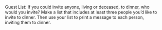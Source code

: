 Guest List: If you could invite anyone, living or deceased, to dinner, 
who would you invite? Make a list that includes at least three people you’d like to invite to dinner. 
Then use your list to print a message to each person, inviting them to dinner.
